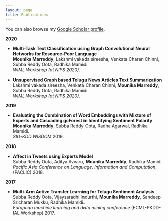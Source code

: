 ```yaml
---
layout: page
title: Publications
---
```


You can also browse my <a href="https://scholar.google.com/citations?user=Ikqyo5sAAAAJ&hl=en&oi=ao">Google Scholar profile</a>.
<br />

**2020**

- **Multi-Task Text Classification using Graph Convolutional Neural Networks for Resource-Poor Language**  
	**Mounika Marreddy**, Lakshmi vakada sireesha, Venkata Charan Chinni, Subba Reddy Oota, Radhika Mamidi.  
	*WiML Workshop (at NIPS 2020)*.  
	
- **Unsupervised Graph based Telugu News Articles Text Summarization**  
	Lakshmi vakada sireesha, Venkata Charan Chinni, **Mounika Marreddy**, Subba Reddy Oota, Radhika Mamidi.  
	*WiML Workshop (at NIPS 2020)*.  

	
**2019**

- **Evaluating the Combination of Word Embeddings with Mixture of Experts and Cascading gcForest in Identifying Sentiment Polarity**  
	**Mounika Marreddy**, Subba Reddy Oota, Radha Agarwal, Radhika Mamidi.  
	*SIG-KDD WISDOM* 2019.  
		
**2018**

- **Affect in Tweets using Experts Model**  
	Subba Reddy Oota, Aditya Avvaru, **Mounika Marreddy**, Radhika Mamidi.  
	*Pacific Asia Conference on Language, Information and Computation*, (PACLIC) 2018.  
	
**2017**

- **Multi-Arm Active Transfer Learning for Telugu Sentiment Analysis**  
	Subba Reddy Oota, Vijaysaradhi Indurthi, **Mounika Marreddy**, Sandeep Sricharan Mukku, Radhika Mamidi.  
	*European machine learning and data mining conference* (ECML-PKDD-IAL Workshop) 2017.   
		
<br /> 


